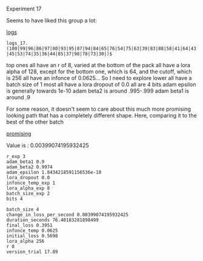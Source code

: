Experiment 17

Seems to have liked this group a lot:

[logs](http://localhost:6006/#scalars&regexInput=logs_17.(100%7C99%7C96%7C86%7C97%7C80%7C93%7C95%7C87%7C94%7C84%7C65%7C76%7C54%7C75%7C63%7C39%7C83%7C88%7C58%7C41%7C64%7C43%7C45%7C53%7C74%7C35%7C36%7C44%7C85%7C37%7C98%7C78%7C73%7C30%7C)%24)

`logs_17.(100|99|96|86|97|80|93|95|87|94|84|65|76|54|75|63|39|83|88|58|41|64|43|45|53|74|35|36|44|85|37|98|78|73|30|)$`

top ones all have an r of 8, varied at the bottom of the pack
all have a lora alpha of 128, except for the bottom one, which is 64, and the cutoff, which is 256
all have an infonce of 0.0625... So I need to explore lower
all have a batch size of 1
most all have a lora dropout of 0.0
all are 4 bits
adam epsilon is generally towards 1e-10
adam beta2 is around .995-.999
adam beta1 is around .9


For some reason, it doesn't seem to care about this much more promising looking path that has a completely different shape.
Here, comparing it to the best of the other batch

[promising](localhost:6006/#scalars&regexInput=logs_17.(100|89))

Value is : 0.00399074195932425
```
r_exp 3
adam_beta1 0.9
adam_beta2 0.9974
adam_epsilon 1.8434218591156536e-10
lora_dropout 0.0
infonce_temp_exp 1
lora_alpha_exp 8
batch_size_exp 2
bits 4
```

```
batch_size 4
change_in_loss_per_second 0.00399074195932425
duration_seconds 76.40183281898499
final_loss 0.3951
infonce_temp 0.0625
initial_loss 0.5698
lora_alpha 256
r 8
version_trial 17.89
```